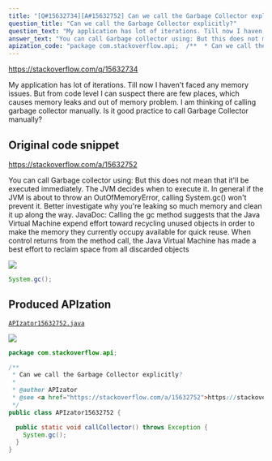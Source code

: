 ```yaml
---
title: "[Q#15632734][A#15632752] Can we call the Garbage Collector explicitly?"
question_title: "Can we call the Garbage Collector explicitly?"
question_text: "My application has lot of iterations. Till now I haven't faced any memory issues. But from code level I can suspect there are few places, which causes memory leaks and out of memory problem. I am thinking of calling garbage collector manually. Is it good practice to call Garbage Collector manually?"
answer_text: "You can call Garbage collector using: But this does not mean that it'll be executed immediately. The JVM decides when to execute it. In general if the JVM is about to throw an OutOfMemoryError, calling System.gc() won't prevent it. Better investigate why you're leaking so much memory and clean it up along the way. JavaDoc: Calling the gc method suggests that the Java Virtual Machine expend   effort toward recycling unused objects in order to make the memory   they currently occupy available for quick reuse. When control returns   from the method call, the Java Virtual Machine has made a best effort   to reclaim space from all discarded objects"
apization_code: "package com.stackoverflow.api;  /**  * Can we call the Garbage Collector explicitly?  *  * @author APIzator  * @see <a href=\"https://stackoverflow.com/a/15632752\">https://stackoverflow.com/a/15632752</a>  */ public class APIzator15632752 {    public static void callCollector() throws Exception {     System.gc();   } }"
---
```


https://stackoverflow.com/q/15632734

My application has lot of iterations. Till now I haven&#x27;t faced any memory issues. But from code level I can suspect there are few places, which causes memory leaks and out of memory problem. I am thinking of calling garbage collector manually. Is it good practice to call Garbage Collector manually?



## Original code snippet

https://stackoverflow.com/a/15632752

You can call Garbage collector using:
But this does not mean that it&#x27;ll be executed immediately. The JVM decides when to execute it. In general if the JVM is about to throw an OutOfMemoryError, calling System.gc() won&#x27;t prevent it. Better investigate why you&#x27;re leaking so much memory and clean it up along the way.
JavaDoc:
Calling the gc method suggests that the Java Virtual Machine expend
  effort toward recycling unused objects in order to make the memory
  they currently occupy available for quick reuse. When control returns
  from the method call, the Java Virtual Machine has made a best effort
  to reclaim space from all discarded objects

<div class="code-logo"><img src="/stackoverflow.png" /></div>

```java
System.gc();
```

## Produced APIzation

[`APIzator15632752.java`](https://github.com/pasqualesalza/apization/raw/main/data/search/APIzator15632752.java)

<div class="code-logo"><img src="/apizator.png" /></div>

```java
package com.stackoverflow.api;

/**
 * Can we call the Garbage Collector explicitly?
 *
 * @author APIzator
 * @see <a href="https://stackoverflow.com/a/15632752">https://stackoverflow.com/a/15632752</a>
 */
public class APIzator15632752 {

  public static void callCollector() throws Exception {
    System.gc();
  }
}

```